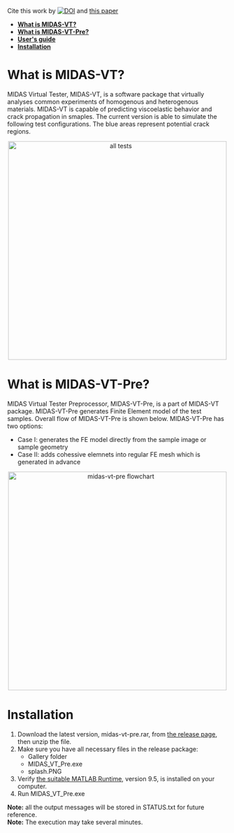 Cite this work by [![DOI](https://zenodo.org/badge/155322004.svg)](https://zenodo.org/badge/latestdoi/155322004) 
and [this paper](https://www.sciencedirect.com/science/article/pii/S0013794417303703)  

* [**What is MIDAS-VT?**](https://github.com/K1-ZR/midas-vt-pre/blob/master/README.md#what-is-midas-vt)  
* [**What is MIDAS-VT-Pre?**](https://github.com/K1-ZR/midas-vt-pre/blob/master/README.md#what-is-midas-vt-pre)  
* [**User's guide**](https://github.com/K1-ZR/midas-vt-pre/blob/master/documents/MIDAS-VT-User'sGuide.pdf)  
* [**Installation**](https://github.com/K1-ZR/midas-vt-pre/blob/master/README.md#installation)  

# What is MIDAS-VT?
MIDAS Virtual Tester, MIDAS-VT, is a software package that virtually analyses common experiments of homogenous and heterogenous materials. MIDAS-VT is capable of predicting viscoelastic behavior and crack propagation in smaples.
The current version is able to simulate the following test configurations. 
The blue areas represent potential crack regions.
<p align="center">
  <img src="https://github.com/K1-ZR/midas-vt-pre/blob/master/Gallery/AT.png" width="500" title="all tests">
</p>  

# What is MIDAS-VT-Pre?
MIDAS Virtual Tester Preprocessor, MIDAS-VT-Pre, is a part of MIDAS-VT package. MIDAS-VT-Pre generates Finite Element model of the test samples.
Overall flow of MIDAS-VT-Pre is shown below. MIDAS-VT-Pre has two options:  
* Case I: generates the FE model directly from the sample image or sample geometry  
* Case II: adds cohessive elemnets into regular FE mesh which is generated in advance  
  
<p align="center">
  <img src="https://github.com/K1-ZR/midas-vt-pre/blob/master/Gallery/MIDAS-VT-Pre-flowchart.png" width="500" title="midas-vt-pre flowchart">
</p>

# Installation
1. Download the latest version, midas-vt-pre.rar, from [the release page](https://github.com/K1-ZR/midas-vt-pre/releases), then unzip the file.  
2. Make sure you have all necessary files in the release package:   
    * Gallery folder
    * MIDAS_VT_Pre.exe 
    * splash.PNG  
3. Verify [the suitable MATLAB Runtime](https://www.mathworks.com/products/compiler/matlab-runtime.html?s_cid=BB&nocookie=true), version 9.5, is installed on your computer.  
4. Run MIDAS_VT_Pre.exe   

**Note:** all the output messages will be stored in STATUS.txt for future reference.  
**Note:** The execution may take several minutes.  
